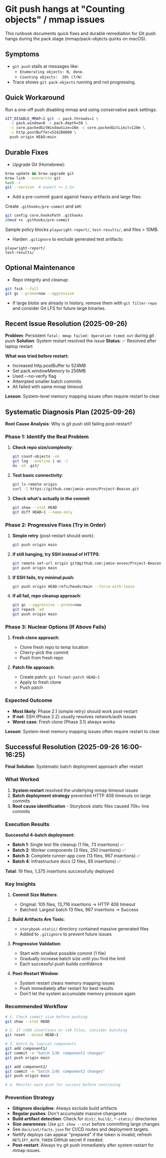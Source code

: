 # Git push hangs at "Counting objects" / mmap issues

This runbook documents quick fixes and durable remediation for Git push hangs during the pack stage (mmap/pack-objects quirks on macOS).

## Symptoms
- `git push` stalls at messages like:
  - `Enumerating objects: N, done.`
  - `Counting objects:  28% (7/N)`
- Trace shows `git pack-objects` running and not progressing.

## Quick Workaround
Run a one-off push disabling mmap and using conservative pack settings:

```bash
GIT_DISABLE_MMAP=1 git -c pack.threads=1 \
  -c pack.window=0 -c pack.depth=50 \
  -c core.packedGitWindowSize=16m -c core.packedGitLimit=128m \
  -c http.postBuffer=524288000 \
  push origin HEAD:main
```

## Durable Fixes

- Upgrade Git (Homebrew):

```bash
brew update && brew upgrade git
brew link --overwrite git
hash -r
git --version  # expect >= 2.5x
```

- Add a pre-commit guard against heavy artifacts and large files:

Create `.githooks/pre-commit` and set:

```bash
git config core.hooksPath .githooks
chmod +x .githooks/pre-commit
```

Sample policy blocks `playwright-report/`, `test-results/`, and files > 10MB.

- Harden `.gitignore` to exclude generated test artifacts:

```
playwright-report/
test-results/
```

## Optional Maintenance
- Repo integrity and cleanup:

```bash
git fsck --full
git gc --prune=now --aggressive
```

- If large blobs are already in history, remove them with `git filter-repo` and consider Git LFS for future large binaries.

## Recent Issue Resolution (2025-09-26)

**Problem**: Persistent `fatal: mmap failed: Operation timed out` during git push
**Solution**: System restart resolved the issue
**Status**: ✅ Resolved after laptop restart

**What was tried before restart:**
- Increased http.postBuffer to 524MB
- Set pack.windowMemory to 256MB
- Used --no-verify flag
- Attempted smaller batch commits
- All failed with same mmap timeout

**Lesson**: System-level memory mapping issues often require restart to clear.

## Systematic Diagnosis Plan (2025-09-26)

**Root Cause Analysis**: Why is git push still failing post-restart?

### Phase 1: Identify the Real Problem
1. **Check repo size/complexity**:
   ```bash
   git count-objects -vH
   git log --oneline | wc -l
   du -sh .git/
   ```

2. **Test basic connectivity**:
   ```bash
   git ls-remote origin
   curl -I https://github.com/jamie-anson/Project-Beacon.git
   ```

3. **Check what's actually in the commit**:
   ```bash
   git show --stat HEAD
   git diff HEAD~1 --name-only
   ```

### Phase 2: Progressive Fixes (Try in Order)
1. **Simple retry** (post-restart should work):
   ```bash
   git push origin main
   ```

2. **If still hanging, try SSH instead of HTTPS**:
   ```bash
   git remote set-url origin git@github.com:jamie-anson/Project-Beacon.git
   git push origin main
   ```

3. **If SSH fails, try minimal push**:
   ```bash
   git push origin HEAD:refs/heads/main --force-with-lease
   ```

4. **If all fail, repo cleanup approach**:
   ```bash
   git gc --aggressive --prune=now
   git repack -ad
   git push origin main
   ```

### Phase 3: Nuclear Options (If Above Fails)
1. **Fresh clone approach**:
   - Clone fresh repo to temp location
   - Cherry-pick the commit
   - Push from fresh repo

2. **Patch file approach**:
   - Create patch: `git format-patch HEAD~1`
   - Apply to fresh clone
   - Push patch

### Expected Outcome
- **Most likely**: Phase 2.1 (simple retry) should work post-restart
- **If not**: SSH (Phase 2.2) usually resolves network/auth issues
- **Worst case**: Fresh clone (Phase 3.1) always works

**Lesson**: System-level memory mapping issues often require restart to clear.

## Successful Resolution (2025-09-26 16:00-16:25)

**Final Solution**: Systematic batch deployment approach after restart

### What Worked
1. **System restart** resolved the underlying mmap timeout issues
2. **Batch deployment strategy** prevented HTTP 408 timeouts on large commits
3. **Root cause identification** - Storybook static files caused 70k+ line commits

### Execution Results
**Successful 4-batch deployment:**
- **Batch 1**: Single test file cleanup (1 file, 73 insertions) ✅
- **Batch 2**: Worker components (3 files, 250 insertions) ✅  
- **Batch 3**: Complete runner-app core (13 files, 967 insertions) ✅
- **Batch 4**: Infrastructure docs (2 files, 85 insertions) ✅

**Total**: 19 files, 1,375 insertions successfully deployed

### Key Insights
1. **Commit Size Matters**: 
   - Original: 105 files, 13,716 insertions → HTTP 408 timeout
   - Batched: Largest batch 13 files, 967 insertions → Success
   
2. **Build Artifacts Are Toxic**:
   - `storybook-static/` directory contained massive generated files
   - Added to `.gitignore` to prevent future issues
   
3. **Progressive Validation**:
   - Start with smallest possible commit (1 file)
   - Gradually increase batch size until you find the limit
   - Each successful push builds confidence

4. **Post-Restart Window**:
   - System restart clears memory mapping issues
   - Push immediately after restart for best results
   - Don't let the system accumulate memory pressure again

### Recommended Workflow
```bash
# 1. Check commit size before pushing
git show --stat HEAD

# 2. If >500 insertions or >10 files, consider batching
git reset --mixed HEAD~1

# 3. Batch by logical components
git add component1/
git commit -m "batch 1/N: component1 changes"
git push origin main

git add component2/
git commit -m "batch 2/N: component2 changes" 
git push origin main

# 4. Monitor each push for success before continuing
```

### Prevention Strategy
- **Gitignore discipline**: Always exclude build artifacts
- **Regular pushes**: Don't accumulate massive changesets
- **Build artifact detection**: Check for `dist/`, `build/`, `*-static/` directories
- **Size awareness**: Use `git show --stat` before committing large changes
- See `docs/sot/facts.json` for CI/CD routes and deployment targets.
- Netlify deploys can appear "prepared" if the token is invalid; refresh `NETLIFY_AUTH_TOKEN` GitHub secret if needed.
- **Post-restart**: Always try git push immediately after system restart for mmap issues.
